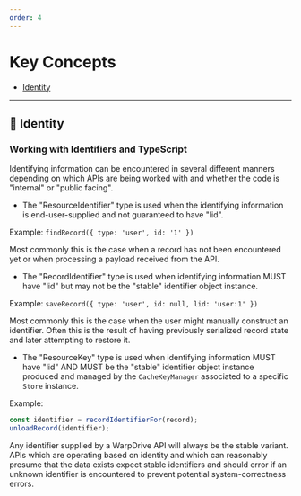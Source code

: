 ```yaml
---
order: 4
---
```


# Key Concepts

- [Identity](#-identity)

-------------

## 🔸 Identity

### Working with Identifiers and TypeScript

Identifying information can be encountered in several different manners depending on which APIs are being worked with and whether the code is "internal" or "public facing".

* The "ResourceIdentifier" type is used when the identifying information is end-user-supplied and not guaranteed to have "lid".

Example: `findRecord({ type: 'user', id: '1' })`

Most commonly this is the case when a record has not been encountered yet or when processing a payload received from the API.

* The "RecordIdentifier" type is used when identifying information MUST have "lid" but may not be the "stable" identifier object instance.

Example: `saveRecord({ type: 'user', id: null, lid: 'user:1' })`

Most commonly this is the case when the user might manually construct an identifier. Often this is the result of having previously serialized record state and later attempting to restore it.

* The "ResourceKey" type is used when identifying information MUST have "lid" AND MUST be the "stable" identifier object
instance produced and managed by the `CacheKeyManager` associated to a
specific `Store` instance.

Example:

```ts
const identifier = recordIdentifierFor(record);
unloadRecord(identifier);
```

Any identifier supplied by a WarpDrive API will always be the stable variant. APIs which are operating based on identity and which can reasonably presume that the data exists expect stable identifiers and should error if an unknown identifier is encountered to prevent potential system-correctness errors.
